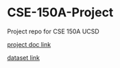 
# CSE-150A-Project
Project repo for CSE 150A UCSD

[project doc link](https://docs.google.com/document/d/1n2NGoFP0WyeBzH93NpSXHTS5plMKLW4fhkT-MNVdAHw/edit?usp=sharing)

[dataset link](https://huggingface.co/datasets/FronkonGames/steam-games-dataset)